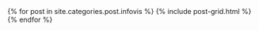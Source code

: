 <div class="tiles">
{% for post in site.categories.post.infovis %}
  {% include post-grid.html %}
{% endfor %}
</div><!-- /.tiles 把所有categories 有 infovis 的列出来-->
